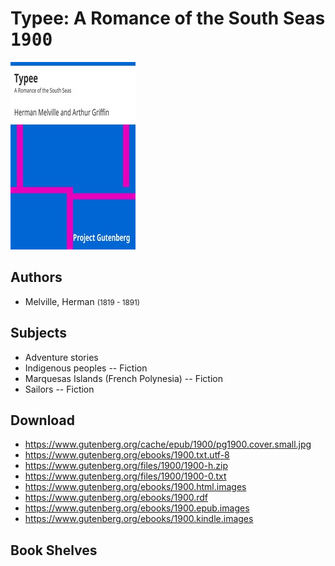 # Typee: A Romance of the South Seas <kbd>1900</kbd>

![](./cover.medium.jpg "")

## Authors


 - Melville, Herman <small>(1819 - 1891)</small>

## Subjects


 - Adventure stories
 - Indigenous peoples -- Fiction
 - Marquesas Islands (French Polynesia) -- Fiction
 - Sailors -- Fiction

## Download


 - https://www.gutenberg.org/cache/epub/1900/pg1900.cover.small.jpg
 - https://www.gutenberg.org/ebooks/1900.txt.utf-8
 - https://www.gutenberg.org/files/1900/1900-h.zip
 - https://www.gutenberg.org/files/1900/1900-0.txt
 - https://www.gutenberg.org/ebooks/1900.html.images
 - https://www.gutenberg.org/ebooks/1900.rdf
 - https://www.gutenberg.org/ebooks/1900.epub.images
 - https://www.gutenberg.org/ebooks/1900.kindle.images

## Book Shelves


